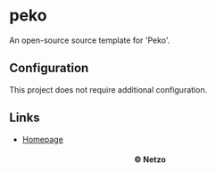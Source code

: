 # peko

An open-source source template for 'Peko'.

## Configuration

This project does not require additional configuration.

## Links

- [Homepage](https://app.netzo.io/templates/peko)

<div align="center">
  <h4>© Netzo</h4>
</div>
